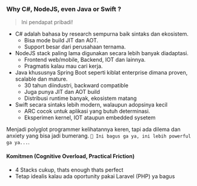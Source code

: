 ### Why C#, NodeJS, even Java or Swift ?
> Ini pendapat pribadi!

- C# adalah bahasa by research sempurna baik sintaks dan ekosistem.
    - Bisa mode build JIT dan AOT.
    - Support besar dari perusahaan ternama.
- NodeJS stack paling lama digunakan secara lebih banyak diadaptasi.
    - Frontend web/mobile, Backend, IOT dan lainnya.
    - Pragmatis kalau mau cari kerja.
- Java khususnya Spring Boot seperti kiblat enterprise dimana proven, scalable dan mature.
    - 30 tahun diindustri, backward compatible
    - Juga punya JIT dan AOT build
    - Distribusi runtime banyak, ekosistem matang
- Swift secara sintaks lebih modern, walaupun adopsinya kecil
    - ARC cocok untuk aplikasi yang butuh determinasi.
    - Eksperimen kernel, IOT ataupun embedded sysetem

Menjadi polyglot programmer kelihatannya keren, tapi ada dilema dan anxiety yang bisa jadi bumerang. `🧠 Ini bagus ga ya, ini lebih powerful ga ya...`.

#### Komitmen (Cognitive Overload, Practical Friction)
- 4 Stacks cukup, thats enough thats perfect
- Tetap idealis kalau ada oportunity pakai Laravel (PHP) ya bagus